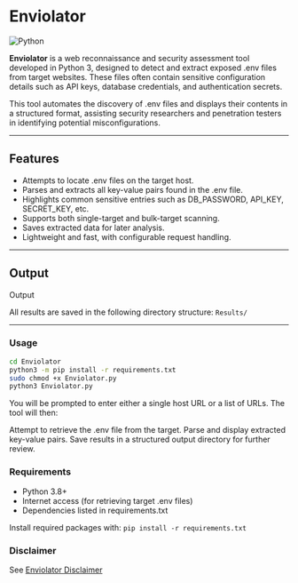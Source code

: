 # Enviolator

![Python](https://img.shields.io/badge/python-3.8%2B-blue.svg)

**Enviolator** is a web reconnaissance and security assessment tool developed in Python 3, designed to detect and extract exposed .env files from target websites. These files often contain sensitive configuration details such as API keys, database credentials, and authentication secrets.

This tool automates the discovery of .env files and displays their contents in a structured format, assisting security researchers and penetration testers in identifying potential misconfigurations.

---

## Features
- Attempts to locate .env files on the target host.
- Parses and extracts all key-value pairs found in the .env file.
- Highlights common sensitive entries such as DB_PASSWORD, API_KEY, SECRET_KEY, etc.
- Supports both single-target and bulk-target scanning.
- Saves extracted data for later analysis.
- Lightweight and fast, with configurable request handling.

---

## Output

Output

All results are saved in the following directory structure: ```Results/```

---

### Usage

```bash
cd Enviolator
python3 -m pip install -r requirements.txt
sudo chmod +x Enviolator.py
python3 Enviolator.py
```

You will be prompted to enter either a single host URL or a list of URLs. The tool will then:

Attempt to retrieve the .env file from the target.
Parse and display extracted key-value pairs.
Save results in a structured output directory for further review.

### Requirements

- Python 3.8+
- Internet access (for retrieving target .env files)
- Dependencies listed in requirements.txt

Install required packages with:
```pip install -r requirements.txt```

### Disclaimer
See [Enviolator Disclaimer](https://github.com/4xx404/Enviolator/blob/master/DISCLAIMER.md)
